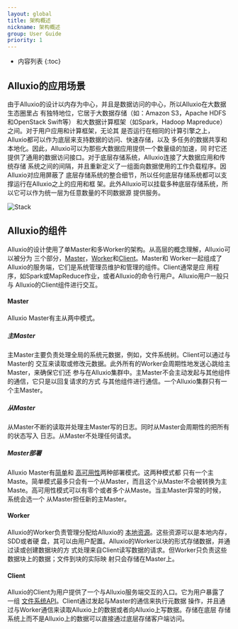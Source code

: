 ```yaml
---
layout: global
title: 架构概述
nickname: 架构概述
group: User Guide
priority: 1
---
```


* 内容列表
{:toc}

## Alluxio的应用场景

由于Alluxio的设计以内存为中心，并且是数据访问的中心，所以Alluxio在大数据生态圈里占
有独特地位，它居于大数据存储（如：Amazon S3，Apache HDFS和OpenStack Swift等）
和大数据计算框架（如Spark，Hadoop Mapreduce）之间。对于用户应用和计算框架，无论其
是否运行在相同的计算引擎之上，Alluxio都可以作为底层来支持数据的访问、快速存储，以及
多任务的数据共享和本地化。因此，Alluxio可以为那些大数据应用提供一个数量级的加速，同
时它还提供了通用的数据访问接口。对于底层存储系统，Alluxio连接了大数据应用和传统存储
系统之间的间隔，并且重新定义了一组面向数据使用的工作负载程序。因Alluxio对应用屏蔽了
底层存储系统的整合细节，所以任何底层存储系统都可以支撑运行在Alluxio之上的应用和框
架。此外Alluxio可以挂载多种底层存储系统，所以它可以作为统一层为任意数量的不同数据源
提供服务。

![Stack]({{site.data.img.stack}})

## Alluxio的组件

Alluxio的设计使用了单Master和多Worker的架构。从高层的概念理解，Alluxio可以被分为
三个部分，[Master](#Master)，[Worker](#Worker)和[Client](#Client)。Master和
Worker一起组成了Alluxio的服务端，它们是系统管理员维护和管理的组件。Client通常是应
用程序，如Spark或MapReduce作业，或者Alluxio的命令行用户。Alluxio用户一般只与
Alluxio的Client组件进行交互。

#### Master
Alluxio Master有主从两中模式。

##### 主Master
主Master主要负责处理全局的系统元数据，例如，文件系统树。Client可以通过与Master的
交互来读取或修改元数据。此外所有的Worker会周期性地发送心跳给主Master，来确保它们还
参与在Alluxio集群中。主Master不会主动发起与其他组件的通信，它只是以回复请求的方式
与其他组件进行通信。一个Alluxio集群只有一个主Master。

##### 从Master
从Master不断的读取并处理主Master写的日志。同时从Master会周期性的把所有的状态写入
日志。从Master不处理任何请求。

##### Master部署
Alluxio Master有[简单](#Running-Alluxio-Locally.html)和
[高可用性](#Running-Alluxio-Fault-Tolerant.html)两种部署模式。这两种模式都
只有一个主Maste。简单模式最多只会有一个从Master，而且这个从Master不会被转换为主
Maste。高可用性模式可以有零个或者多个从Maste。当主Master异常的时候，系统会选一个
从Master担任新的主Master。

#### Worker

Alluxio的Worker负责管理分配给Alluxio的
[本地资源](Tiered-Storage-on-Alluxio.html)。这些资源可以是本地内存，SDD或者硬
盘，其可以由用户配置。Alluxio的Worker以块的形式存储数据，并通过读或创建数据块的方
式处理来自Client读写数据的请求。但Worker只负责这些数据块上的数据；文件到块的实际映
射只会存储在Master上。

#### Client

Alluxio的Client为用户提供了一个与Alluxio服务端交互的入口。它为用户暴露了一组
[文件系统API](File-System-API.html)。Client通过发起与Master的通信来执行元数据
操作，并且通过与Worker通信来读取Alluxio上的数据或者向Alluxio上写数据。存储在底层
存储系统上而不是Alluxio上的数据可以直接通过底层存储客户端访问。
